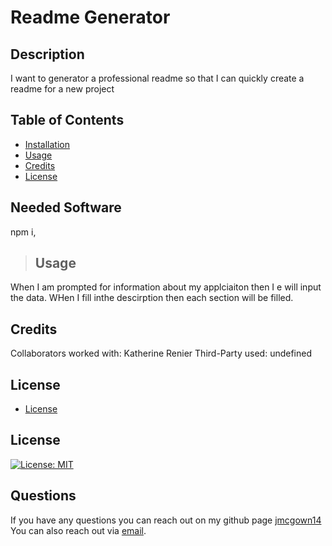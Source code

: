 # Readme Generator

## Description

I want to generator a professional readme so that I can quickly create a readme for a new project

## Table of Contents

- [Installation](#installation)
- [Usage](#usage)
- [Credits](#credits)
- [License](#license)

## Needed Software

npm i,

>## Usage

When I am prompted for information about my applciaiton  then I e will input the data. WHen I fill inthe descirption then each section will be filled.

## Credits

Collaborators worked with: Katherine Renier
Third-Party used: undefined

## License
 - [License](#license)

## License 
  [![License: MIT](https://img.shields.io/badge/License-MIT-yellow.svg)](https://opensource.org/licenses/MIT)

## Questions

If you have any questions you can reach out on my github page [jmcgown14](www.github.com/jmcgown14)
You can also reach out via [email](mailto:jmac3292@gmail.com).